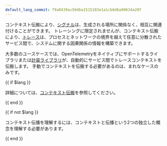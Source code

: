 ```yaml
---
default_lang_commit: f9a0439ac56dba1515283e1a1cb6d6a90634a20f
---
```


コンテキスト伝搬により、[シグナル](/docs/concepts/signals/)は、生成される場所に関係なく、相互に関連付けることができます。
トレーシングに限定されませんが、コンテキスト伝搬により、[トレース](/docs/concepts/signals/traces/)は、プロセスとネットワークの境界を越えて任意に分散されたサービス間で、システムに関する因果関係の情報を構築できます。

大多数のユースケースでは、OpenTelemetryをネイティブにサポートするライブラリまたは[計装ライブラリ](../libraries/)が、自動的にサービス間でトレースコンテキストを伝搬します。
手動でコンテキストを伝搬する必要があるのは、まれなケースのみです。

{{ if $lang }}

詳細については、[コンテキスト伝搬](/docs/concepts/context-propagation)を参照してください。

{{ end }}

{{ if not $lang }}

コンテキスト伝播を理解するには、コンテキストと伝播という2つの独立した概念を理解する必要があります。

{{ end }}

